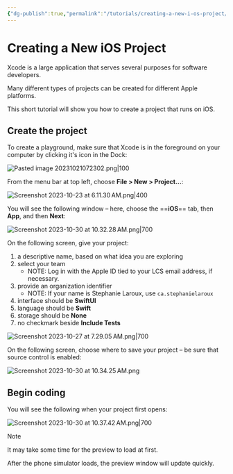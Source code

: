 ```yaml
---
{"dg-publish":true,"permalink":"/tutorials/creating-a-new-i-os-project/","dgHomeLink":true,"dgShowToc":true}
---
```


# Creating a New iOS Project

Xcode is a large application that serves several purposes for software developers.

Many different types of projects can be created for different Apple platforms.

This short tutorial will show you how to create a project that runs on iOS.
## Create the project

To create a playground, make sure that Xcode is in the foreground on your computer by clicking it's icon in the Dock:

![Pasted image 20231021072302.png|100](/img/user/Media/Pasted%20image%2020231021072302.png)

From the menu bar at top left, choose **File > New > Project...**:

![Screenshot 2023-10-23 at 6.11.30 AM.png|400](/img/user/Media/Screenshot%202023-10-23%20at%206.11.30%E2%80%AFAM.png)

You will see the following window – here, choose the ==**iOS**== tab, then **App**, and then **Next**:

![Screenshot 2023-10-30 at 10.32.28 AM.png|700](/img/user/Media/Screenshot%202023-10-30%20at%2010.32.28%E2%80%AFAM.png)

On the following screen, give your project:

1. a descriptive name, based on what idea you are exploring
2. select your team
	- NOTE: Log in with the Apple ID tied to your LCS email address, if necessary.
3. provide an organization identifier
	- NOTE: If your name is Stephanie Laroux, use `ca.stephanielaroux`
4. interface should be **SwiftUI**
5. language should be **Swift**
6. storage should be **None**
7. no checkmark beside **Include Tests**

![Screenshot 2023-10-27 at 7.29.05 AM.png|700](/img/user/Media/Screenshot%202023-10-27%20at%207.29.05%E2%80%AFAM.png)

On the following screen, choose where to save your project – be sure that source control is enabled:

![Screenshot 2023-10-30 at 10.34.25 AM.png](/img/user/Media/Screenshot%202023-10-30%20at%2010.34.25%E2%80%AFAM.png)

## Begin coding

You will see the following when your project first opens:

![Screenshot 2023-10-30 at 10.37.42 AM.png|700](/img/user/Media/Screenshot%202023-10-30%20at%2010.37.42%E2%80%AFAM.png)

> [!NOTE]
> It may take some time for the preview to load at first.
> 
> After the phone simulator loads, the preview window will update quickly.